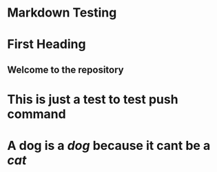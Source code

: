 Markdown Testing
================

First Heading 
==============
## Welcome to the repository


# This is just a test to test push command

# A dog is a *dog* because it cant be a *cat*